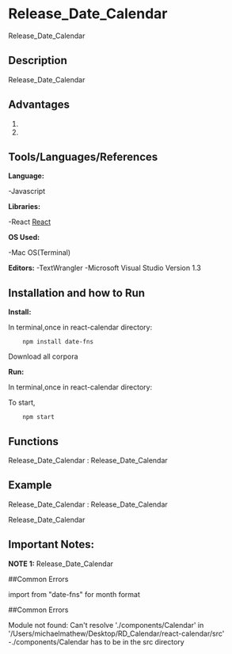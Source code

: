 # Release_Date_Calendar
Release_Date_Calendar 

## Description
Release_Date_Calendar 



## Advantages
1.

2.






## Tools/Languages/References
**Language:** 

-Javascript

**Libraries:** 

-React
[React](https://reactjs.org/)



**OS Used:** 

-Mac OS(Terminal)

**Editors:** 
-TextWrangler
-Microsoft Visual Studio Version 1.3




## Installation and how to Run 
**Install:** 

In terminal,once in react-calendar directory:
```
	npm install date-fns
```



Download all corpora

**Run:** 

In terminal,once in react-calendar directory:



To start,

```
	npm start
```


## Functions

Release_Date_Calendar : Release_Date_Calendar 



## Example

Release_Date_Calendar : Release_Date_Calendar 

Release_Date_Calendar 

## Important Notes:

**NOTE 1:** Release_Date_Calendar 


##Common Errors

import from "date-fns" for month format 


##Common Errors

Module not found: Can't resolve './components/Calendar' in '/Users/michaelmathew/Desktop/RD_Calendar/react-calendar/src'
-./components/Calendar has to be in the src directory 



